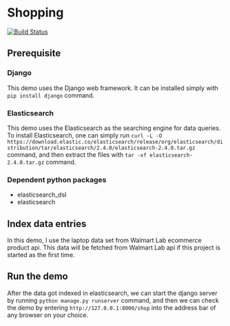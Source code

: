 # Shopping
[![Build Status](https://travis-ci.org/chaopli/shopping.svg?branch=master)](https://travis-ci.org/chaopli/shopping)
## Prerequisite

### Django
This demo uses the Django web framework. It can be installed simply with `pip install django` command.

### Elasticsearch
This demo uses the Elasticsearch as the searching engine for data queries. To install Elasticsearch, one can simply run
`curl -L -O https://download.elastic.co/elasticsearch/release/org/elasticsearch/distribution/tar/elasticsearch/2.4.0/elasticsearch-2.4.0.tar.gz`
command, and then extract the files with `tar -xf elasticsearch-2.4.0.tar.gz` command.
### Dependent python packages
- elasticsearch\_dsl
- elasticsearch


## Index data entries
In this demo, I use the laptop data set from Walmart Lab ecommerce product api. This data will be fetched from Walmart Lab api if this 
project is started as the first time.

## Run the demo
After the data got indexed in elasticsearch, we can start the django server by running `python manage.py runserver`
command, and then we can check the demo by entering `http://127.0.0.1:8000/shop` into the address bar of any browser on
your choice.
